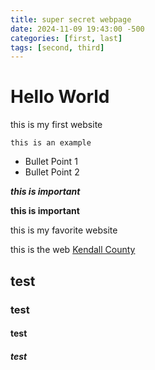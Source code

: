 ```yaml
---
title: super secret webpage
date: 2024-11-09 19:43:00 -500
categories: [first, last]
tags: [second, third]
---
```


# Hello World
this is my first website

    this is an example

* Bullet Point 1
* Bullet Point 2

***this is important***

**this is important**

this is my favorite website

this is the web [Kendall County](www.kendallcountyil.gov)



## test
### test
#### test
##### test 